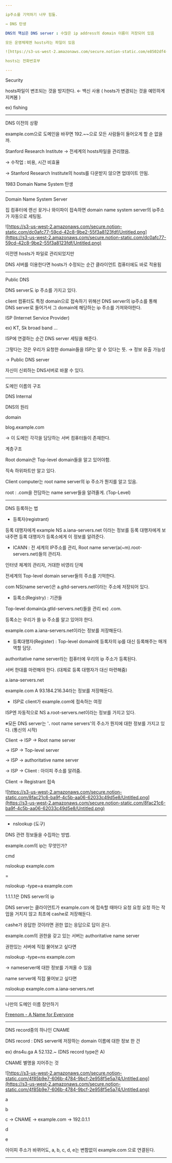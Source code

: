 ```yaml
---

ip주소를 기억하기 너무 힘듦.

→ DNS 탄생

DNS의 핵심은 DNS server : 수많은 ip address의 domain 이름이 저장되어 있음

모든 운영체제엔 hosts라는 파일이 있음

![https://s3-us-west-2.amazonaws.com/secure.notion-static.com/e8502df4-09c7-48a8-9074-5ec4a25f38c2/Untitled.png](https://s3-us-west-2.amazonaws.com/secure.notion-static.com/e8502df4-09c7-48a8-9074-5ec4a25f38c2/Untitled.png)

hosts는 전화번호부

---
```


Security

hosts파일이 변조되는 것을 방지한다. ← 백신 사용 ( hosts가 변경되는 것을 예민하게 지켜봄 )

ex) fishing

---

DNS 이전의 상황

example.com으로 도메인을 바꾸면 192.~~으로 모든 사람들이 들어오게 할 순 없을까.

Stanford Research Institute → 전세계의 hosts파일을 관리했음.

→ 수작업 : 비용, 시간 비효율

→ Stanford Research Institute의 hosts를 다운받지 않으면 업데이트 안됨.

1983 Domain Name System 탄생

---

Domain Name System Server

집 컴퓨터에 랜선 꽂거나 와이파이 접속하면 domain name system server의 ip주소가 자동으로 세팅됨.

![https://s3-us-west-2.amazonaws.com/secure.notion-static.com/dc0afc77-59cd-42c8-9be2-55f3a8123fdf/Untitled.png](https://s3-us-west-2.amazonaws.com/secure.notion-static.com/dc0afc77-59cd-42c8-9be2-55f3a8123fdf/Untitled.png)

이전엔 hosts가 파일로 관리되었지만

DNS 서버를 이용한다면 hosts가 수정되는 순간 클라이언트 컴퓨터에도 바로 적용됨

---

Public DNS

DNS server도 ip 주소를 가지고 있다.

client 컴퓨터도 특정 domain으로 접속하기 위해선 DNS server의 ip주소를 통해 DNS server로 들어가서 그 domain에 해당하는 ip 주소를 가져와야한다.

ISP (Internet Service Provider)

ex) KT, Sk broad band ...

ISP에 연결하는 순간 DNS server 세팅을 해준다.

그렇다는 것은 우리가 요청한 domain들을 ISP는 알 수 있다는 뜻. → 정보 유출 가능성

→ Public DNS server

자신이 신뢰하는 DNS서버로 바꿀 수 있다. 

---

도메인 이름의 구조

DNS Internal

DNS의 원리

domain

blog.example.com

→ 이 도메인 각각을 담당하는 서버 컴퓨터들이 존재한다.

계층구조

Root domain은 Top-level domain들을 알고 있어야함.

직속 하위파트만 알고 있다. 

Client computer는 root name server의 ip 주소가 뭔지를 알고 있음.

root : .com을 전담하는 name server들을 알려줄게.  (Top-Level)

---

DNS 등록하는 법

- 등록자(registrant)

등록 대행자에게 example NS a.iana-servers.net 이라는 정보를 등록 대행자에게 보내주면 등록 대행자가 등록소에게 이 정보를 알려준다.

- ICANN : 전 세계의 IP주소를 관리, Root name server(a(~m).root-servers.net)들의 관리자.

인터넷 체계의 관리자, 거대한 비영리 단체

전세계의 Top-level domain server들의 주소를 기억한다.

com NS(name server)은 a.gltd-servers.net이라는 주소에 저장되어 있다.

- 등록소(Registry) : 기관들

Top-level domain(a.gtld-servers.net)들을 관리 ex) .com.

등록소는 우리가 쓸 ip 주소를 알고 있어야 한다.

example.com a.iana-servers.net이라는 정보를 저장해둔다.

- 등록대행자(Register) : Top-level domain에 등록자의 ip를 대신 등록해주는 매개 역할 담당.

authoritative name server라는 컴퓨터에 우리의 ip 주소가 등록된다.

서버 한대를 마련해야 한다. (대체로 등록 대행자가 대신 마련해줌)

a.iana-servers.net

example.com A 93.184.216.34라는 정보를 저장해둔다.

- ISP로 client가 example.com에 접속하는 여정

 ISP엔 자동적으로 NS a.root-servers.net이라는 정보를 가지고 있다.

※모든 DNS server는 '**.** root name servers'의 주소가 뭔지에 대한 정보를 가지고 있다. (통신의 시작)

Client → ISP → Root name server

→ ISP → Top-level server

→ ISP → authoritative name server

→ ISP → Client : 아이피 주소를 알려줌.

Client → Registrant 접속

![https://s3-us-west-2.amazonaws.com/secure.notion-static.com/8fac21c6-ba9f-4c5b-aa06-62033c49d5e8/Untitled.png](https://s3-us-west-2.amazonaws.com/secure.notion-static.com/8fac21c6-ba9f-4c5b-aa06-62033c49d5e8/Untitled.png)

---

- nslookup (도구)

DNS 관련 정보들을 수집하는 방법.

example.com의 ip는 무엇인가?

cmd

nslookup example.com

=

nslookup -type=a example.com 

1.1.1.1은 DNS server의 ip

DNS server는 클라이언트가 example.com 에 접속할 때마다 요청 요청 요청 하는 작업을 거치지 않고 최초에 cashe로 저장해둔다.

cashe가 응답한 것이라면 권한 없는 응답으로 답이 온다.

example.com의 권한을 갖고 있는 서버는 authoritative name server

권한있는 서버에 직접 물어보고 싶다면

nslookup -type=ns example.com

→ nameserver에 대한 정보를 가져올 수 있음

name server에 직접 물어보고 싶다면

nslookup example.com a.iana-servers.net

---

나만의 도메인 이름 장만하기

[Freenom - A Name for Everyone](https://www.freenom.com/en/index.html?lang=en)

---

DNS record중의 하나인 CNAME

DNS  record : DNS server에 저장하는 domain 이름에 대한 정보 한 건

ex) dns4u.ga A 52.132.~ (DNS record type은 A)

CNAME 별명을 지어주는 것

![https://s3-us-west-2.amazonaws.com/secure.notion-static.com/4f85b9e7-606b-4784-9bcf-2e958f5e5a74/Untitled.png](https://s3-us-west-2.amazonaws.com/secure.notion-static.com/4f85b9e7-606b-4784-9bcf-2e958f5e5a74/Untitled.png)

a

b

c    → CNAME → example.com → 192.0.1.1

d

e

아이피 주소가 바뀌어도, a, b, c, d, e는 변함없이 example.com 으로 연결된다.

---
